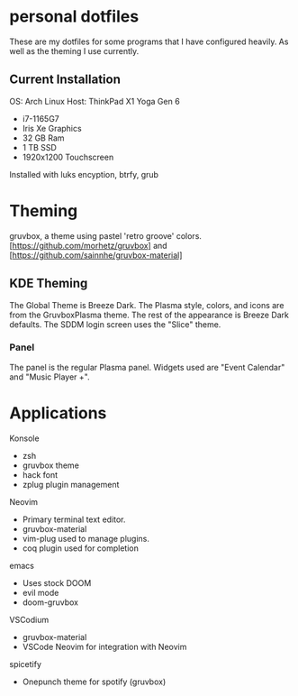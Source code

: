 # personal dotfiles
These are my dotfiles for some programs that I have configured heavily. As well as the theming I use currently.
## Current Installation
OS: Arch Linux
Host: ThinkPad X1 Yoga Gen 6
- i7-1165G7
- Iris Xe Graphics
- 32 GB Ram
- 1 TB SSD
- 1920x1200 Touchscreen

Installed with luks encyption, btrfy, grub

# Theming
gruvbox, a theme using pastel 'retro groove' colors.
[https://github.com/morhetz/gruvbox] and [https://github.com/sainnhe/gruvbox-material]

## KDE Theming
The Global Theme is Breeze Dark. The Plasma style, colors, and icons are from the GruvboxPlasma theme. The rest of the appearance is Breeze Dark defaults.
The SDDM login screen uses the "Slice" theme.
### Panel
The panel is the regular Plasma panel. Widgets used are "Event Calendar" and "Music Player +".

# Applications
Konsole
* zsh
* gruvbox theme
* hack font
* zplug plugin management

Neovim
* Primary terminal text editor.
* gruvbox-material
* vim-plug used to manage plugins.
* coq plugin used for completion

emacs
* Uses stock DOOM
* evil mode
* doom-gruvbox

VSCodium
* gruvbox-material
* VSCode Neovim for integration with Neovim

spicetify
* Onepunch theme for spotify (gruvbox)


